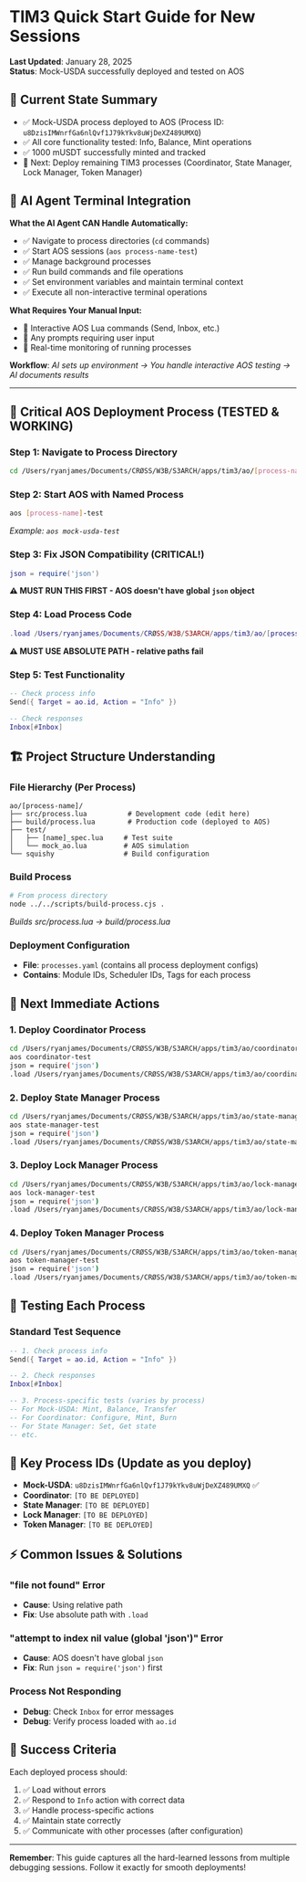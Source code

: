 # TIM3 Quick Start Guide for New Sessions

**Last Updated**: January 28, 2025  
**Status**: Mock-USDA successfully deployed and tested on AOS

## 🎯 **Current State Summary**
- ✅ Mock-USDA process deployed to AOS (Process ID: `u8DzisIMWnrfGa6nlQvf1J79kYkv8uWjDeXZ489UMXQ`)
- ✅ All core functionality tested: Info, Balance, Mint operations
- ✅ 1000 mUSDT successfully minted and tracked
- 🔄 Next: Deploy remaining TIM3 processes (Coordinator, State Manager, Lock Manager, Token Manager)

## 🤖 **AI Agent Terminal Integration**

**What the AI Agent CAN Handle Automatically:**
- ✅ Navigate to process directories (`cd` commands)
- ✅ Start AOS sessions (`aos process-name-test`)
- ✅ Manage background processes 
- ✅ Run build commands and file operations
- ✅ Set environment variables and maintain terminal context
- ✅ Execute all non-interactive terminal operations

**What Requires Your Manual Input:**
- 🔴 Interactive AOS Lua commands (Send, Inbox, etc.)
- 🔴 Any prompts requiring user input
- 🔴 Real-time monitoring of running processes

**Workflow**: *AI sets up environment → You handle interactive AOS testing → AI documents results*

---

## 🚨 **Critical AOS Deployment Process (TESTED & WORKING)**

### **Step 1: Navigate to Process Directory**
```bash
cd /Users/ryanjames/Documents/CRØSS/W3B/S3ARCH/apps/tim3/ao/[process-name]
```

### **Step 2: Start AOS with Named Process**
```bash
aos [process-name]-test
```
*Example: `aos mock-usda-test`*

### **Step 3: Fix JSON Compatibility (CRITICAL!)**
```lua
json = require('json')
```
**⚠️ MUST RUN THIS FIRST - AOS doesn't have global `json` object**

### **Step 4: Load Process Code**
```lua
.load /Users/ryanjames/Documents/CRØSS/W3B/S3ARCH/apps/tim3/ao/[process-name]/build/process.lua
```
**⚠️ MUST USE ABSOLUTE PATH - relative paths fail**

### **Step 5: Test Functionality**
```lua
-- Check process info
Send({ Target = ao.id, Action = "Info" })

-- Check responses
Inbox[#Inbox]
```

## 🏗️ **Project Structure Understanding**

### **File Hierarchy (Per Process)**
```
ao/[process-name]/
├── src/process.lua          # Development code (edit here)
├── build/process.lua        # Production code (deployed to AOS)
├── test/
│   ├── [name]_spec.lua     # Test suite
│   └── mock_ao.lua         # AOS simulation
└── squishy                 # Build configuration
```

### **Build Process**
```bash
# From process directory
node ../../scripts/build-process.cjs .
```
*Builds src/process.lua → build/process.lua*

### **Deployment Configuration**
- **File**: `processes.yaml` (contains all process deployment configs)
- **Contains**: Module IDs, Scheduler IDs, Tags for each process

## 🎯 **Next Immediate Actions**

### **1. Deploy Coordinator Process**
```bash
cd /Users/ryanjames/Documents/CRØSS/W3B/S3ARCH/apps/tim3/ao/coordinator
aos coordinator-test
json = require('json')
.load /Users/ryanjames/Documents/CRØSS/W3B/S3ARCH/apps/tim3/ao/coordinator/build/process.lua
```

### **2. Deploy State Manager Process**
```bash
cd /Users/ryanjames/Documents/CRØSS/W3B/S3ARCH/apps/tim3/ao/state-manager
aos state-manager-test
json = require('json')
.load /Users/ryanjames/Documents/CRØSS/W3B/S3ARCH/apps/tim3/ao/state-manager/build/process.lua
```

### **3. Deploy Lock Manager Process**
```bash
cd /Users/ryanjames/Documents/CRØSS/W3B/S3ARCH/apps/tim3/ao/lock-manager
aos lock-manager-test
json = require('json')
.load /Users/ryanjames/Documents/CRØSS/W3B/S3ARCH/apps/tim3/ao/lock-manager/build/process.lua
```

### **4. Deploy Token Manager Process**
```bash
cd /Users/ryanjames/Documents/CRØSS/W3B/S3ARCH/apps/tim3/ao/token-manager
aos token-manager-test
json = require('json')
.load /Users/ryanjames/Documents/CRØSS/W3B/S3ARCH/apps/tim3/ao/token-manager/build/process.lua
```

## 🧪 **Testing Each Process**

### **Standard Test Sequence**
```lua
-- 1. Check process info
Send({ Target = ao.id, Action = "Info" })

-- 2. Check responses
Inbox[#Inbox]

-- 3. Process-specific tests (varies by process)
-- For Mock-USDA: Mint, Balance, Transfer
-- For Coordinator: Configure, Mint, Burn
-- For State Manager: Set, Get state
-- etc.
```

## 📝 **Key Process IDs (Update as you deploy)**
- **Mock-USDA**: `u8DzisIMWnrfGa6nlQvf1J79kYkv8uWjDeXZ489UMXQ` ✅
- **Coordinator**: `[TO BE DEPLOYED]`
- **State Manager**: `[TO BE DEPLOYED]`
- **Lock Manager**: `[TO BE DEPLOYED]`
- **Token Manager**: `[TO BE DEPLOYED]`

## ⚡ **Common Issues & Solutions**

### **"file not found" Error**
- **Cause**: Using relative path
- **Fix**: Use absolute path with `.load`

### **"attempt to index nil value (global 'json')" Error**
- **Cause**: AOS doesn't have global `json`
- **Fix**: Run `json = require('json')` first

### **Process Not Responding**
- **Debug**: Check `Inbox` for error messages
- **Debug**: Verify process loaded with `ao.id`

## 🚀 **Success Criteria**
Each deployed process should:
1. ✅ Load without errors
2. ✅ Respond to `Info` action with correct data
3. ✅ Handle process-specific actions
4. ✅ Maintain state correctly
5. ✅ Communicate with other processes (after configuration)

---
**Remember**: This guide captures all the hard-learned lessons from multiple debugging sessions. Follow it exactly for smooth deployments!
